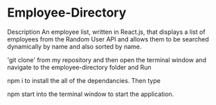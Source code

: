 # Employee-Directory
Description
An employee list, written in React.js, that displays a list of employees from the Random User API and allows them to be searched dynamically by name and also sorted by name.

'git clone' from my repository and then open the terminal window and navigate to the employee-directory folder and Run

npm i
to install the all of the dependancies. Then type

npm start
into the terminal window to start the application.